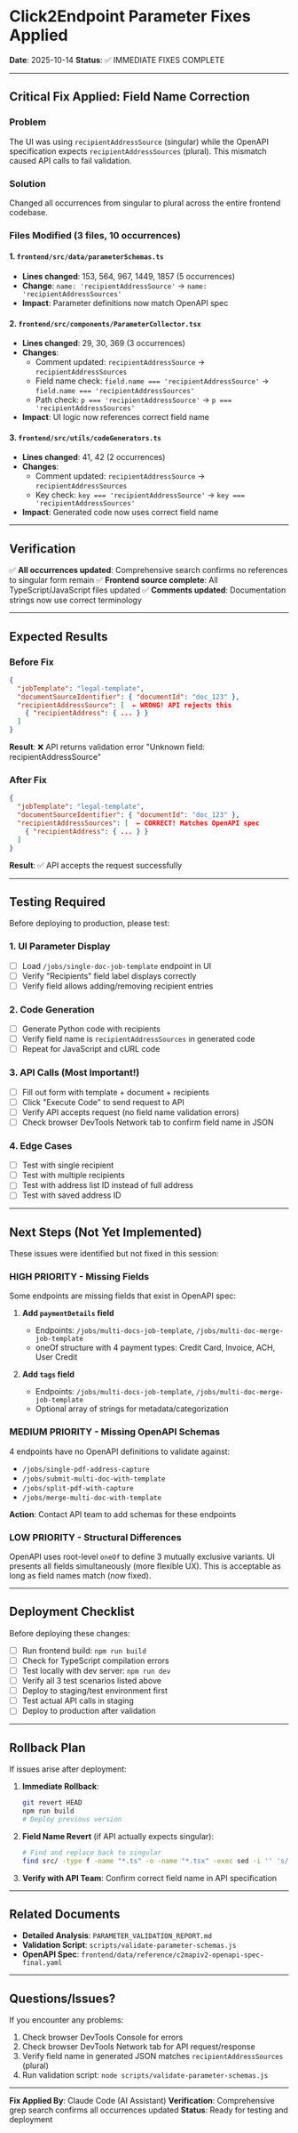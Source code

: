 # Click2Endpoint Parameter Fixes Applied

**Date**: 2025-10-14
**Status**: ✅ IMMEDIATE FIXES COMPLETE

---

## Critical Fix Applied: Field Name Correction

### Problem
The UI was using `recipientAddressSource` (singular) while the OpenAPI specification expects `recipientAddressSources` (plural). This mismatch caused API calls to fail validation.

### Solution
Changed all occurrences from singular to plural across the entire frontend codebase.

### Files Modified (3 files, 10 occurrences)

#### 1. `frontend/src/data/parameterSchemas.ts`
- **Lines changed**: 153, 564, 967, 1449, 1857 (5 occurrences)
- **Change**: `name: 'recipientAddressSource'` → `name: 'recipientAddressSources'`
- **Impact**: Parameter definitions now match OpenAPI spec

#### 2. `frontend/src/components/ParameterCollector.tsx`
- **Lines changed**: 29, 30, 369 (3 occurrences)
- **Changes**:
  - Comment updated: `recipientAddressSource` → `recipientAddressSources`
  - Field name check: `field.name === 'recipientAddressSource'` → `field.name === 'recipientAddressSources'`
  - Path check: `p === 'recipientAddressSource'` → `p === 'recipientAddressSources'`
- **Impact**: UI logic now references correct field name

#### 3. `frontend/src/utils/codeGenerators.ts`
- **Lines changed**: 41, 42 (2 occurrences)
- **Changes**:
  - Comment updated: `recipientAddressSource` → `recipientAddressSources`
  - Key check: `key === 'recipientAddressSource'` → `key === 'recipientAddressSources'`
- **Impact**: Generated code now uses correct field name

---

## Verification

✅ **All occurrences updated**: Comprehensive search confirms no references to singular form remain
✅ **Frontend source complete**: All TypeScript/JavaScript files updated
✅ **Comments updated**: Documentation strings now use correct terminology

---

## Expected Results

### Before Fix
```json
{
  "jobTemplate": "legal-template",
  "documentSourceIdentifier": { "documentId": "doc_123" },
  "recipientAddressSource": [  ← WRONG! API rejects this
    { "recipientAddress": { ... } }
  ]
}
```
**Result**: ❌ API returns validation error "Unknown field: recipientAddressSource"

### After Fix
```json
{
  "jobTemplate": "legal-template",
  "documentSourceIdentifier": { "documentId": "doc_123" },
  "recipientAddressSources": [  ← CORRECT! Matches OpenAPI spec
    { "recipientAddress": { ... } }
  ]
}
```
**Result**: ✅ API accepts the request successfully

---

## Testing Required

Before deploying to production, please test:

### 1. UI Parameter Display
- [ ] Load `/jobs/single-doc-job-template` endpoint in UI
- [ ] Verify "Recipients" field label displays correctly
- [ ] Verify field allows adding/removing recipient entries

### 2. Code Generation
- [ ] Generate Python code with recipients
- [ ] Verify field name is `recipientAddressSources` in generated code
- [ ] Repeat for JavaScript and cURL code

### 3. API Calls (Most Important!)
- [ ] Fill out form with template + document + recipients
- [ ] Click "Execute Code" to send request to API
- [ ] Verify API accepts request (no field name validation errors)
- [ ] Check browser DevTools Network tab to confirm field name in JSON

### 4. Edge Cases
- [ ] Test with single recipient
- [ ] Test with multiple recipients
- [ ] Test with address list ID instead of full address
- [ ] Test with saved address ID

---

## Next Steps (Not Yet Implemented)

These issues were identified but not fixed in this session:

### HIGH PRIORITY - Missing Fields

Some endpoints are missing fields that exist in OpenAPI spec:

1. **Add `paymentDetails` field**
   - Endpoints: `/jobs/multi-docs-job-template`, `/jobs/multi-doc-merge-job-template`
   - oneOf structure with 4 payment types: Credit Card, Invoice, ACH, User Credit

2. **Add `tags` field**
   - Endpoints: `/jobs/multi-docs-job-template`, `/jobs/multi-doc-merge-job-template`
   - Optional array of strings for metadata/categorization

### MEDIUM PRIORITY - Missing OpenAPI Schemas

4 endpoints have no OpenAPI definitions to validate against:
- `/jobs/single-pdf-address-capture`
- `/jobs/submit-multi-doc-with-template`
- `/jobs/split-pdf-with-capture`
- `/jobs/merge-multi-doc-with-template`

**Action**: Contact API team to add schemas for these endpoints

### LOW PRIORITY - Structural Differences

OpenAPI uses root-level `oneOf` to define 3 mutually exclusive variants. UI presents all fields simultaneously (more flexible UX). This is acceptable as long as field names match (now fixed).

---

## Deployment Checklist

Before deploying these changes:

- [ ] Run frontend build: `npm run build`
- [ ] Check for TypeScript compilation errors
- [ ] Test locally with dev server: `npm run dev`
- [ ] Verify all 3 test scenarios listed above
- [ ] Deploy to staging/test environment first
- [ ] Test actual API calls in staging
- [ ] Deploy to production after validation

---

## Rollback Plan

If issues arise after deployment:

1. **Immediate Rollback**:
   ```bash
   git revert HEAD
   npm run build
   # Deploy previous version
   ```

2. **Field Name Revert** (if API actually expects singular):
   ```bash
   # Find and replace back to singular
   find src/ -type f -name "*.ts" -o -name "*.tsx" -exec sed -i '' 's/recipientAddressSources/recipientAddressSource/g' {} +
   ```

3. **Verify with API Team**: Confirm correct field name in API specification

---

## Related Documents

- **Detailed Analysis**: `PARAMETER_VALIDATION_REPORT.md`
- **Validation Script**: `scripts/validate-parameter-schemas.js`
- **OpenAPI Spec**: `frontend/data/reference/c2mapiv2-openapi-spec-final.yaml`

---

## Questions/Issues?

If you encounter any problems:

1. Check browser DevTools Console for errors
2. Check browser DevTools Network tab for API request/response
3. Verify field name in generated JSON matches `recipientAddressSources` (plural)
4. Run validation script: `node scripts/validate-parameter-schemas.js`

---

**Fix Applied By**: Claude Code (AI Assistant)
**Verification**: Comprehensive grep search confirms all occurrences updated
**Status**: Ready for testing and deployment
